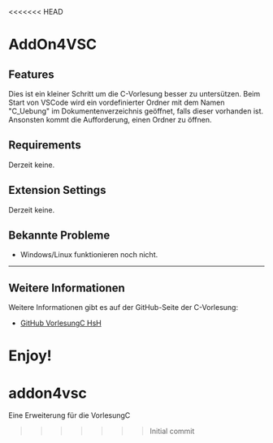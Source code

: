 <<<<<<< HEAD
# AddOn4VSC

## Features

Dies ist ein kleiner Schritt um die C-Vorlesung besser zu untersützen. Beim Start von VSCode wird ein vordefinierter Ordner mit dem Namen "C_Uebung" im Dokumentenverzeichnis geöffnet, falls dieser vorhanden ist. Ansonsten kommt die Aufforderung, einen Ordner zu öffnen.

## Requirements

Derzeit keine.

## Extension Settings

Derzeit keine.

## Bekannte Probleme

* Windows/Linux funktionieren noch nicht.

---

## Weitere Informationen

Weitere Informationen gibt es auf der GitHub-Seite der C-Vorlesung:

* [GitHub VorlesungC HsH](https://github.com/hshf1/VorlesungC)

**Enjoy!**
=======
# addon4vsc
Eine Erweiterung für die VorlesungC
>>>>>>> Initial commit
